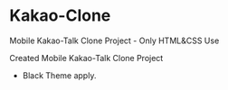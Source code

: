 # Kakao-Clone
Mobile Kakao-Talk Clone Project - Only HTML&amp;CSS Use

Created Mobile Kakao-Talk Clone Project
 - Black Theme apply.
